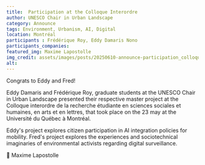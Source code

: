 ```yaml
---
title:  Participation at the Colloque Interordre
author: UNESCO Chair in Urban Landscape
category: Announce
tags: Environment, Urbanism, AI, Digital
location: Montréal
participants : Frédérique Roy, Eddy Damaris Nono
participants_companies: 
featured_img: Maxime Lapostolle 
img_credit: assets/images/posts/20250610-announce-participation_colloque_interordre.jpg
alt:
---
```

Congrats to Eddy and Fred!

Eddy Damaris and Frédérique Roy, graduate students at the UNESCO Chair in Urban Landscape presented their respective master project at the Colloque interordre de la recherche étudiante en sciences sociales et humaines, en arts et en lettres, that took place on the 23 may at the Université du Québec à Montréal.

Eddy's project explores citizen participation in AI integration policies for mobility. Fred's project explores the experiences and sociotechnical imaginaries of environmental activists regarding digital surveillance.

📸 Maxime Lapostolle
